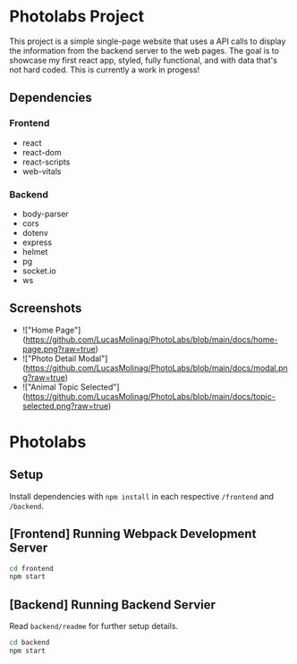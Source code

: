 # Photolabs Project

This project is a simple single-page website that uses a API calls to display the information from the backend server to the web pages. The goal is to showcase my first react app, styled, fully functional, and with data that's not hard coded. This is currently a work in progess!

## Dependencies

### Frontend
  - react
  - react-dom
  - react-scripts
  - web-vitals
    
### Backend
  - body-parser
  - cors
  - dotenv
  - express
  - helmet
  - pg
  - socket.io
  - ws

## Screenshots
  - !["Home Page"] (https://github.com/LucasMolinag/PhotoLabs/blob/main/docs/home-page.png?raw=true)
  - !["Photo Detail Modal"] (https://github.com/LucasMolinag/PhotoLabs/blob/main/docs/modal.png?raw=true)
  - !["Animal Topic Selected"] (https://github.com/LucasMolinag/PhotoLabs/blob/main/docs/topic-selected.png?raw=true)

# Photolabs

## Setup

Install dependencies with `npm install` in each respective `/frontend` and `/backend`.

## [Frontend] Running Webpack Development Server

```sh
cd frontend
npm start
```

## [Backend] Running Backend Servier

Read `backend/readme` for further setup details.

```sh
cd backend
npm start
```
